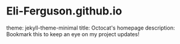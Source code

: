 # Eli-Ferguson.github.io

theme: jekyll-theme-minimal
title: Octocat's homepage
description: Bookmark this to keep an eye on my project updates!
